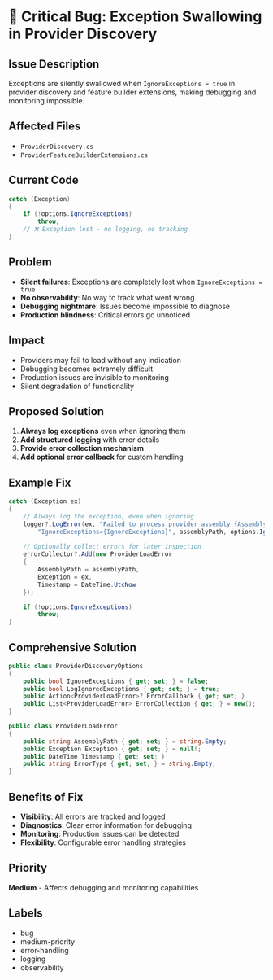 # 🐛 Critical Bug: Exception Swallowing in Provider Discovery

## Issue Description

Exceptions are silently swallowed when `IgnoreExceptions = true` in provider discovery and feature builder extensions, making debugging and monitoring impossible.

## Affected Files
- `ProviderDiscovery.cs`
- `ProviderFeatureBuilderExtensions.cs`

## Current Code
```csharp
catch (Exception)
{
    if (!options.IgnoreExceptions)
        throw;
    // ❌ Exception lost - no logging, no tracking
}
```

## Problem
- **Silent failures**: Exceptions are completely lost when `IgnoreExceptions = true`
- **No observability**: No way to track what went wrong
- **Debugging nightmare**: Issues become impossible to diagnose
- **Production blindness**: Critical errors go unnoticed

## Impact
- Providers may fail to load without any indication
- Debugging becomes extremely difficult
- Production issues are invisible to monitoring
- Silent degradation of functionality

## Proposed Solution
1. **Always log exceptions** even when ignoring them
2. **Add structured logging** with error details
3. **Provide error collection mechanism**
4. **Add optional error callback** for custom handling

## Example Fix
```csharp
catch (Exception ex)
{
    // Always log the exception, even when ignoring
    logger?.LogError(ex, "Failed to process provider assembly {AssemblyPath}. " +
        "IgnoreExceptions={IgnoreExceptions}", assemblyPath, options.IgnoreExceptions);
    
    // Optionally collect errors for later inspection
    errorCollector?.Add(new ProviderLoadError
    {
        AssemblyPath = assemblyPath,
        Exception = ex,
        Timestamp = DateTime.UtcNow
    });

    if (!options.IgnoreExceptions)
        throw;
}
```

## Comprehensive Solution
```csharp
public class ProviderDiscoveryOptions
{
    public bool IgnoreExceptions { get; set; } = false;
    public bool LogIgnoredExceptions { get; set; } = true;
    public Action<ProviderLoadError>? ErrorCallback { get; set; }
    public List<ProviderLoadError> ErrorCollection { get; } = new();
}

public class ProviderLoadError
{
    public string AssemblyPath { get; set; } = string.Empty;
    public Exception Exception { get; set; } = null!;
    public DateTime Timestamp { get; set; }
    public string ErrorType { get; set; } = string.Empty;
}
```

## Benefits of Fix
- **Visibility**: All errors are tracked and logged
- **Diagnostics**: Clear error information for debugging
- **Monitoring**: Production issues can be detected
- **Flexibility**: Configurable error handling strategies

## Priority
**Medium** - Affects debugging and monitoring capabilities

## Labels
- bug
- medium-priority
- error-handling
- logging
- observability
